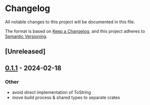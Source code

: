 # Changelog
All notable changes to this project will be documented in this file.

The format is based on [Keep a Changelog](https://keepachangelog.com/en/1.0.0/),
and this project adheres to [Semantic Versioning](https://semver.org/spec/v2.0.0.html).

## [Unreleased]

## [0.1.1](https://github.com/lee-orr/dexterous_developer/compare/dexterous_developer_builder-v0.1.0...dexterous_developer_builder-v0.1.1) - 2024-02-18

### Other
- avoid direct implementation of ToString
- move build process & shared types to separate crates
